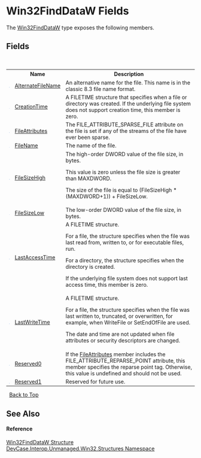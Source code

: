 # Win32FindDataW Fields
 

The <a href="T_DevCase_Interop_Unmanaged_Win32_Structures_Win32FindDataW">Win32FindDataW</a> type exposes the following members.


## Fields
&nbsp;<table><tr><th></th><th>Name</th><th>Description</th></tr><tr><td>![Public field](media/pubfield.gif "Public field")</td><td><a href="F_DevCase_Interop_Unmanaged_Win32_Structures_Win32FindDataW_AlternateFileName">AlternateFileName</a></td><td>
An alternative name for the file. This name is in the classic 8.3 file name format.</td></tr><tr><td>![Public field](media/pubfield.gif "Public field")</td><td><a href="F_DevCase_Interop_Unmanaged_Win32_Structures_Win32FindDataW_CreationTime">CreationTime</a></td><td>
A FILETIME structure that specifies when a file or directory was created. If the underlying file system does not support creation time, this member is zero.</td></tr><tr><td>![Public field](media/pubfield.gif "Public field")</td><td><a href="F_DevCase_Interop_Unmanaged_Win32_Structures_Win32FindDataW_FileAttributes">FileAttributes</a></td><td>
The FILE_ATTRIBUTE_SPARSE_FILE attribute on the file is set if any of the streams of the file have ever been sparse.</td></tr><tr><td>![Public field](media/pubfield.gif "Public field")</td><td><a href="F_DevCase_Interop_Unmanaged_Win32_Structures_Win32FindDataW_FileName">FileName</a></td><td>
The name of the file.</td></tr><tr><td>![Public field](media/pubfield.gif "Public field")</td><td><a href="F_DevCase_Interop_Unmanaged_Win32_Structures_Win32FindDataW_FileSizeHigh">FileSizeHigh</a></td><td>
The high-order DWORD value of the file size, in bytes. 

 This value is zero unless the file size is greater than MAXDWORD. 

 The size of the file is equal to (FileSizeHigh * (MAXDWORD+1)) + FileSizeLow.</td></tr><tr><td>![Public field](media/pubfield.gif "Public field")</td><td><a href="F_DevCase_Interop_Unmanaged_Win32_Structures_Win32FindDataW_FileSizeLow">FileSizeLow</a></td><td>
The low-order DWORD value of the file size, in bytes.</td></tr><tr><td>![Public field](media/pubfield.gif "Public field")</td><td><a href="F_DevCase_Interop_Unmanaged_Win32_Structures_Win32FindDataW_LastAccessTime">LastAccessTime</a></td><td>
A FILETIME structure. 

 For a file, the structure specifies when the file was last read from, written to, or for executable files, run. 

 For a directory, the structure specifies when the directory is created. 

 If the underlying file system does not support last access time, this member is zero.</td></tr><tr><td>![Public field](media/pubfield.gif "Public field")</td><td><a href="F_DevCase_Interop_Unmanaged_Win32_Structures_Win32FindDataW_LastWriteTime">LastWriteTime</a></td><td>
A FILETIME structure. 

 For a file, the structure specifies when the file was last written to, truncated, or overwritten, for example, when WriteFile or SetEndOfFile are used. 

 The date and time are not updated when file attributes or security descriptors are changed.</td></tr><tr><td>![Public field](media/pubfield.gif "Public field")</td><td><a href="F_DevCase_Interop_Unmanaged_Win32_Structures_Win32FindDataW_Reserved0">Reserved0</a></td><td>
If the <a href="F_DevCase_Interop_Unmanaged_Win32_Structures_Win32FindDataW_FileAttributes">FileAttributes</a> member includes the FILE_ATTRIBUTE_REPARSE_POINT attribute, this member specifies the reparse point tag. Otherwise, this value is undefined and should not be used.</td></tr><tr><td>![Public field](media/pubfield.gif "Public field")</td><td><a href="F_DevCase_Interop_Unmanaged_Win32_Structures_Win32FindDataW_Reserved1">Reserved1</a></td><td>
Reserved for future use.</td></tr></table>&nbsp;
<a href="#win32finddataw-fields">Back to Top</a>

## See Also


#### Reference
<a href="T_DevCase_Interop_Unmanaged_Win32_Structures_Win32FindDataW">Win32FindDataW Structure</a><br /><a href="N_DevCase_Interop_Unmanaged_Win32_Structures">DevCase.Interop.Unmanaged.Win32.Structures Namespace</a><br />